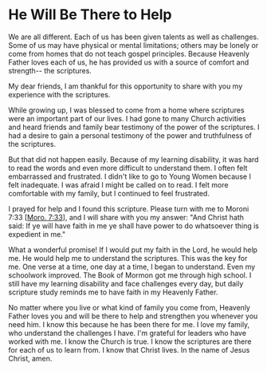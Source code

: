 # He Will Be There to Help

We are all different. Each of us has been given talents as well as challenges.
Some of us may have physical or mental limitations; others may be lonely or
come from homes that do not teach gospel principles. Because Heavenly Father
loves each of us, he has provided us with a source of comfort and strength--
the scriptures.

My dear friends, I am thankful for this opportunity to share with you my
experience with the scriptures.

While growing up, I was blessed to come from a home where scriptures were an
important part of our lives. I had gone to many Church activities and heard
friends and family bear testimony of the power of the scriptures. I had a
desire to gain a personal testimony of the power and truthfulness of the
scriptures.

But that did not happen easily. Because of my learning disability, it was hard
to read the words and even more difficult to understand them. I often felt
embarrassed and frustrated. I didn't like to go to Young Women because I felt
inadequate. I was afraid I might be called on to read. I felt more comfortable
with my family, but I continued to feel frustrated.

I prayed for help and I found this scripture. Please turn with me to Moroni
7:33 [[Moro.
7:33](https://www.lds.org/scriptures/bofm/moro/7.33?lang=eng#32)], and I will
share with you my answer: "And Christ hath said: If ye will have faith in me
ye shall have power to do whatsoever thing is expedient in me."

What a wonderful promise! If I would put my faith in the Lord, he would help
me. He would help me to understand the scriptures. This was the key for me.
One verse at a time, one day at a time, I began to understand. Even my
schoolwork improved. The Book of Mormon got me through high school. I still
have my learning disability and face challenges every day, but daily scripture
study reminds me to have faith in my Heavenly Father.

No matter where you live or what kind of family you come from, Heavenly Father
loves you and will be there to help and strengthen you whenever you need him.
I know this because he has been there for me. I love my family, who understand
the challenges I have. I'm grateful for leaders who have worked with me. I
know the Church is true. I know the scriptures are there for each of us to
learn from. I know that Christ lives. In the name of Jesus Christ, amen.

